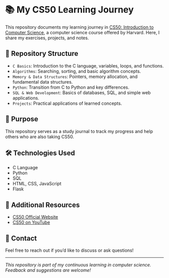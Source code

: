 # 📚 My CS50 Learning Journey  

This repository documents my learning journey in [CS50: Introduction to Computer Science](https://cs50.harvard.edu/), 
a computer science course offered by Harvard. Here, I share my exercises, projects, and notes.  

## 📌 Repository Structure  

- `C Basics`: Introduction to the C language, variables, loops, and functions.  
- `Algorithms`: Searching, sorting, and basic algorithm concepts.  
- `Memory & Data Structures`: Pointers, memory allocation, and fundamental data structures.  
- `Python`: Transition from C to Python and key differences.  
- `SQL & Web Development`: Basics of databases, SQL, and simple web applications.  
- `Projects`: Practical applications of learned concepts.  

## 🚀 Purpose  

This repository serves as a study journal to track my progress and help others who are also taking CS50.  

## 🛠 Technologies Used  

- C Language  
- Python  
- SQL  
- HTML, CSS, JavaScript  
- Flask  

## 📖 Additional Resources  

- [CS50 Official Website](https://cs50.harvard.edu/)  
- [CS50 on YouTube](https://www.youtube.com/cs50)  

## 📩 Contact  

Feel free to reach out if you’d like to discuss or ask questions!  

---  
*This repository is part of my continuous learning in computer science. Feedback and suggestions are welcome!*  
